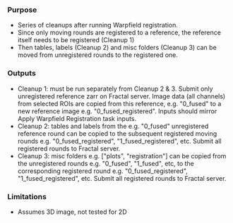### Purpose
- Series of cleanups after running Warpfield registration.
- Since only moving rounds are registered to a reference, the reference itself needs to be registered (Cleanup 1)
- Then tables, labels (Cleanup 2) and misc folders (Cleanup 3) can be moved from unregistered rounds to the registered one.

### Outputs
- Cleanup 1: must be run separately from Cleanup 2 & 3. Submit only unregistered reference zarr on Fractal server.
        Image data (all channels) from selected ROIs are copied from this reference, e.g. "0_fused" to a new reference
        image e.g. "0_fused_registered". Inputs should mirror Apply Warpfield Registration task inputs.
- Cleanup 2: tables and labels from the e.g. "0_fused" unregistered reference round can be copied to the
        subsequent registered moving rounds e.g. "0_fused_registered", "1_fused_registered", etc.
        Submit all registered rounds to Fractal server.
- Cleanup 3: misc folders e.g. ["plots", "registration"] can be copied from the unregistered rounds
        e.g. "0_fused", "1_fused", etc, to the corresponding registered round e.g.
        "0_fused_registered", "1_fused_registered", etc. Submit all registered rounds to Fractal server.

### Limitations
- Assumes 3D image, not tested for 2D
